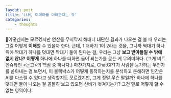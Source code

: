 ```yaml
--- 
layout: post 
title: 'LLM, 이데아를 이해한다는 것' 
categories:
    - thoughts
---
```


어떻겐지는 모르겠지만 연산을 무지막지 해대니 대단한 결과가 나오는 걸 볼 때 우리는 그걸 어떻게 **이해**할 수 있을까 한다.
근데, 1 더하기 1이 2라는 것을, 그니까 짝대기 하나 위에 짝대기 하나를 덧대면 짝대기 둘이 된다는 걸, 우리는 그냥 **보고 받아들일 수 밖에 없지 않나?**
**어떻게** 하나에 하나를 더하면 둘이 되는가를 묻는 게 무의미하다. (그게 비트겐슈타인 <논고>의 핵심 중 하나다.)
마찬가지로, ChatGPT가 사람을 능가하는 무언가를 쏟아내는 걸 보면서, 이 블랙박스가 어떻게 동작하는지를 분석하고 분해하면 인간은 AI를 다스릴 수 있다고 생각할지도 모르겠지만, 그게 정말 무슨 말일까?
하나에 하나를 덧대면 둘이 나오는 걸 골똘히 보고 있으면 신비가 벗겨지는가? 그건 말로 어떻게 할 수 없는 영역이다.
